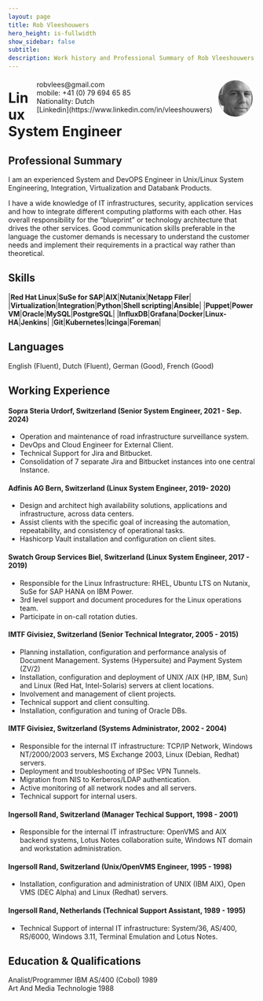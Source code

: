 ```yaml
---
layout: page
title: Rob Vleeshouwers
hero_height: is-fullwidth
show_sidebar: false
subtitle:
description: Work history and Professional Summary of Rob Vleeshouwers career.
---
```


<img style="float:right;border-radius:50%;width:70px;padding:6px" src="/img/me_1.jpg" />

<span style="float:right;padding:6px"> 
  robvlees@gmail.com <br> mobile: +41 (0) 79 694 65 85 <br> Nationality: Dutch <br><i class="fa-brands fa-linkedin"></i>  [Linkedin](https://www.linkedin.com/in/vleeshouwers)
</span>

# Linux System Engineer

## Professional Summary

I am an experienced System and DevOPS Engineer in Unix/Linux System Engineering, Integration, Virtualization and Databank Products.
 
I have a wide knowledge of IT infrastructures, security, application services and how to integrate different computing platforms with each other. Has overall responsibility for the “blueprint” or technology architecture that drives the other services. Good communication skills preferable in the language the customer demands is necessary to understand the customer needs and implement their requirements in a practical way rather than theoretical.

## Skills

|**Red Hat Linux**|**SuSe for SAP**|**AIX**|**Nutanix**|**Netapp Filer**|
|**Virtualization**|**Integration**|**Python**|**Shell scripting**|**Ansible**|
|**Puppet**|**Power VM**|**Oracle**|**MySQL**|**PostgreSQL**|
|**InfluxDB**|**Grafana**|**Docker**|**Linux-HA**|**Jenkins**|
|**Git**|**Kubernetes**|**Icinga**|**Foreman**|

## Languages
English (Fluent), Dutch (Fluent), German (Good), French (Good)

## Working Experience

#### Sopra Steria Urdorf, Switzerland (Senior System Engineer, 2021 - Sep. 2024) 

* Operation and maintenance of road infrastructure surveillance system.
* DevOps and Cloud Engineer for External Client.
* Technical Support for Jira and Bitbucket.
* Consolidation of 7 separate Jira and Bitbucket instances into one central Instance.

#### Adfinis AG Bern, Switzerland (Linux System Engineer, 2019- 2020) 

* Design and architect high availability solutions, applications and infrastructure, across data centers. 
* Assist clients with the specific goal of increasing the automation, repeatability, and consistency of operational tasks.
* Hashicorp Vault installation and configuration on client sites.

#### Swatch Group Services Biel, Switzerland (Linux System Engineer, 2017 - 2019)

* Responsible for the Linux Infrastructure: RHEL, Ubuntu LTS on Nutanix, SuSe for SAP HANA on IBM Power.
*	3rd level support and document procedures for the Linux operations team.
*	Participate in on-call rotation duties.

#### IMTF Givisiez, Switzerland (Senior Technical Integrator, 2005 - 2015)

* Planning installation, configuration and performance analysis of Document Management. Systems (Hypersuite) and Payment System (ZV/2)
*	Installation, configuration and deployment of UNIX /AIX (HP, IBM, Sun) and Linux (Red Hat, Intel-Solaris) servers at client locations.
*	Involvement and management of client projects.
*	Technical support and client consulting.
*	Installation, configuration and tuning of Oracle DBs.

#### IMTF Givisiez, Switzerland (Systems Administrator, 2002 - 2004)

*	Responsible for the internal IT infrastructure:  TCP/IP Network, Windows NT/2000/2003 servers, MS Exchange 2003, Linux (Debian, Redhat) servers.
*	Deployment and troubleshooting of IPSec VPN Tunnels.
*	Migration from NIS to Kerberos/LDAP authentication.
*	Active monitoring of all network nodes and all servers.
*	Technical support for internal users.

#### Ingersoll Rand, Switzerland (Manager Techical Support, 1998 - 2001)

* Responsible for the internal IT infrastructure: OpenVMS and AIX backend systems, Lotus Notes collaboration suite, Windows NT domain and workstation administration.

#### Ingersoll Rand, Switzerland (Unix/OpenVMS Engineer, 1995 - 1998)

* Installation, configuration and administration of UNIX (IBM AIX), Open VMS (DEC Alpha) and Linux (Redhat) servers.

#### Ingersoll Rand, Netherlands (Technical Support Assistant, 1989 - 1995)

* Technical Support of internal IT infrastructure: System/36, AS/400, RS/6000, Windows 3.11, Terminal Emulation and Lotus Notes.


## Education & Qualifications

Analist/Programmer IBM AS/400 (Cobol) 1989  
Art And Media Technologie 1988
